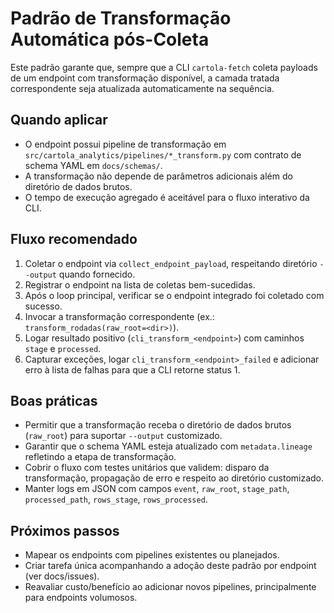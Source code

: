 ﻿# Padrão de Transformação Automática pós-Coleta

Este padrão garante que, sempre que a CLI `cartola-fetch` coleta payloads de um endpoint com transformação disponível, a camada tratada correspondente seja atualizada automaticamente na sequência.

## Quando aplicar
- O endpoint possui pipeline de transformação em `src/cartola_analytics/pipelines/*_transform.py` com contrato de schema YAML em `docs/schemas/`.
- A transformação não depende de parâmetros adicionais além do diretório de dados brutos.
- O tempo de execução agregado é aceitável para o fluxo interativo da CLI.

## Fluxo recomendado
1. Coletar o endpoint via `collect_endpoint_payload`, respeitando diretório `--output` quando fornecido.
2. Registrar o endpoint na lista de coletas bem-sucedidas.
3. Após o loop principal, verificar se o endpoint integrado foi coletado com sucesso.
4. Invocar a transformação correspondente (ex.: `transform_rodadas(raw_root=<dir>)`).
5. Logar resultado positivo (`cli_transform_<endpoint>`) com caminhos `stage` e `processed`.
6. Capturar exceções, logar `cli_transform_<endpoint>_failed` e adicionar erro à lista de falhas para que a CLI retorne status 1.

## Boas práticas
- Permitir que a transformação receba o diretório de dados brutos (`raw_root`) para suportar `--output` customizado.
- Garantir que o schema YAML esteja atualizado com `metadata.lineage` refletindo a etapa de transformação.
- Cobrir o fluxo com testes unitários que validem: disparo da transformação, propagação de erro e respeito ao diretório customizado.
- Manter logs em JSON com campos `event`, `raw_root`, `stage_path`, `processed_path`, `rows_stage`, `rows_processed`.

## Próximos passos
- Mapear os endpoints com pipelines existentes ou planejados.
- Criar tarefa única acompanhando a adoção deste padrão por endpoint (ver docs/issues).
- Reavaliar custo/benefício ao adicionar novos pipelines, principalmente para endpoints volumosos.
